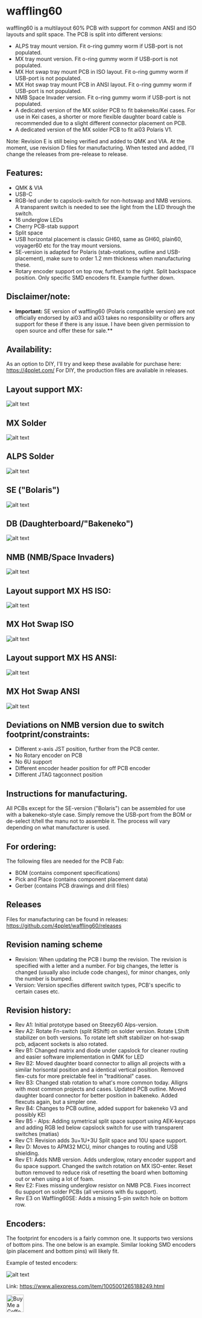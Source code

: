 # waffling60

waffling60 is a multilayout 60% PCB with support for common ANSI and ISO layouts and split space. The PCB is split into different versions:
- ALPS tray mount version. Fit o-ring gummy worm if USB-port is not populated.
- MX tray mount version. Fit o-ring gummy worm if USB-port is not populated.
- MX Hot swap tray mount PCB in ISO layout. Fit o-ring gummy worm if USB-port is not populated.
- MX Hot swap tray mount PCB in ANSI layout. Fit o-ring gummy worm if USB-port is not populated.
- NMB Space Invader version. Fit o-ring gummy worm if USB-port is not populated.
- A dedicated version of the MX solder PCB to fit bakeneko/Kei cases. For use in Kei cases, a shorter or more flexible daughter board cable is recommended due to a slight different connector placement on PCB.
- A dedicated version of the MX solder PCB to fit ai03 Polaris V1.

Note: Revision E is still being verified and added to QMK and VIA. At the moment, use revision D files for manufacturing. When tested and added, I'll change the releases from pre-release to release.

## Features:
- QMK & VIA
- USB-C
- RGB-led under to capslock-switch for non-hotswap and NMB versions. A transparent switch is needed to see the light from the LED through the switch.
- 16 underglow LEDs
- Cherry PCB-stab support
- Split space
- USB horizontal placement is classic GH60, same as GH60, plain60, voyager60 etc for the tray mount versions.
- SE-version is adapted for Polaris (stab-rotations, outline and USB-placement), make sure to order 1.2 mm thickness when manufacturing these.
- Rotary encoder support on top row, furthest to the right. Split backspace position. Only specific SMD encoders fit. Example further down.

## **Disclaimer/note:**
- **Important:** SE version of waffling60 (Polaris compatible version) are not officially endorsed by ai03 and ai03 takes no responsibility or offers any support for these if there is any issue. I have been given permission to open source and offer these for sale.**

## Availability:
As an option to DIY, I'll try and keep these available for purchase here: https://4pplet.com/ For DIY, the production files are avaliable in releases.

## Layout support MX: 
![alt text](./readme-images/layout_support.jpg "Layout support")

## MX Solder
![alt text](./readme-images/Waffling60-MX_Rev_E1.jpg "PCB View - Rev E")

## ALPS Solder
![alt text](./readme-images/waffling60-ALPS_Rev_E1.jpg "PCB View - Rev E")

## SE ("Bolaris")
![alt text](./readme-images/waffling60-SE_Rev_E1.jpg "PCB View - Rev E")

## DB (Daughterboard/"Bakeneko")
![alt text](./readme-images/Waffling60-DB_Rev_E1.jpg "PCB View - Rev E")

## NMB (NMB/Space Invaders)
![alt text](./readme-images/Waffling60-NMB_Rev_E1.jpg "PCB View - Rev E")

## Layout support MX HS ISO: 
![alt text](./readme-images/layout_support_HS_ISO.jpg "Layout support")

## MX Hot Swap ISO
![alt text](./readme-images/waffling60-MXHS-ISO_Rev_E1.jpg "PCB View - Rev E")

## Layout support MX HS ANSI: 
![alt text](./readme-images/layout_support_HS_ANSI.jpg "Layout support")

## MX Hot Swap ANSI
![alt text](./readme-images/waffling60-MXHS-ANSI_Rev_E1.jpg "PCB View - Rev E")

## Deviations on NMB version due to switch footprint/constraints:
- Different x-axis JST position, further from the PCB center.
- No Rotary encoder on PCB
- No 6U support
- Different encoder header position for off PCB encoder
- Different JTAG tagconnect position

## Instructions for manufacturing.
All PCBs except for the SE-version ("Bolaris") can be assembled for use with a bakeneko-style case. Simply remove the USB-port from the BOM or de-select it/tell the manu not to assemble it. The process will vary depending on what manufacturer is used.

## For ordering:
The following files are needed for the PCB Fab:
- BOM (contains component specifications)
- Pick and Place (contains component placement data)
- Gerber (contains PCB drawings and drill files)

## Releases
Files for manufacturing can be found in releases: https://github.com/4pplet/waffling60/releases

## Revision naming scheme
- Revision: When updating the PCB I bump the revision. The revision is specified with a letter and a number. For big changes, the letter is changed (usually also include code changes), for minor changes, only the number is bumped.
- Version: Version specifies different switch types, PCB's specific to certain cases etc.

## Revision history:
- Rev A1: Initial prototype based on Steezy60 Alps-version.
- Rev A2: Rotate Fn-switch (split RShift) on solder version. Rotate LShift stabilizer on both versions. To rotate left shift stabilizer on hot-swap pcb, adjacent sockets is also rotated.
- Rev B1: Changed matrix and diode under capslock for cleaner routing and easier software implementation in QMK for LED
- Rev B2: Moved daughter board connector to allign all projects with a similar horisontal position and a identical vertical position. Removed flex-cuts for more preictable feel in "traditional" cases.
- Rev B3: Changed stab rotation to what's more common today. Alligns with most common projects and cases. Updated PCB outline. Moved daughter board connector for better position in bakeneko. Added flexcuts again, but a simpler one.
- Rev B4: Changes to PCB outline, added support for bakeneko V3 and possibly KEI
- Rev B5 - Alps: Adding symetrical split space support using AEK-keycaps and adding RGB led below capslock switch for use with transparent switches (matias)
- Rev C1: Revision adds 3u+1U+3U Split space and 10U space support.
- Rev D: Moves to APM32 MCU, minor changes to routing and USB shielding.
- Rev E1: Adds NMB version. Adds underglow, rotary encoder support and 6u space support. Changed the switch rotation on MX ISO-enter. Reset button removed to reduce risk of resetting the board when bottoming out or when using a lot of foam.
- Rev E2: Fixes missing underglow resistor on NMB PCB. Fixes incorrect 6u support on solder PCBs (all versions with 6u support).
- Rev E3 on Waffling60SE: Adds a missing 5-pin switch hole on bottom row. 


## Encoders:
The footprint for encoders is a fairly common one. It supports two versions of bottom pins. The one below is an example. Similar looking SMD encoders (pin placement and bottom pins) will likely fit.

Example of tested encoders:

![alt text](./readme-images/encoder.jpg "Aliexpress Encoder")

Link: https://www.aliexpress.com/item/1005001265188249.html

<a href='https://ko-fi.com/4pplet' target='_blank'><img height='35' style='border:0px;height:46px;' src='https://az743702.vo.msecnd.net/cdn/kofi3.png?v=0' border='0' alt='Buy Me a Coffee at ko-fi.com' />
